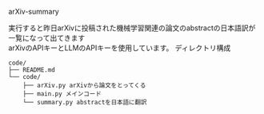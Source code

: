 arXiv-summary

実行すると昨日arXivに投稿された機械学習関連の論文のabstractの日本語訳が一覧になって出てきます  
arXivのAPIキーとLLMのAPIキーを使用しています。
ディレクトリ構成
```
code/
├── README.md
└── code/
    ├── arXiv.py arXivから論文をとってくる
    ├── main.py メインコード
    └── summary.py abstractを日本語に翻訳
```